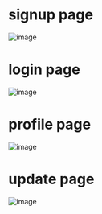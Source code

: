 # signup page
![image](https://github.com/vermasaagar/GingerMediaGroup/assets/140510037/a9daf205-6cd7-47a4-86e7-f4429e336bb9)

# login page
![image](https://github.com/vermasaagar/GingerMediaGroup/assets/140510037/0668fbbd-dace-4e54-8199-da903af9b972)

# profile page
![image](https://github.com/vermasaagar/GingerMediaGroup/assets/140510037/e4ac42de-d7f9-4f98-abdb-4c4b5097f7d0)

# update page
![image](https://github.com/vermasaagar/GingerMediaGroup/assets/140510037/5ff3f797-de28-4ce2-aa77-5f4f172b28db)


